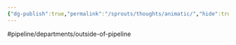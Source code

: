 ```yaml
---
{"dg-publish":true,"permalink":"/sprouts/thoughts/animatic/","hide":true}
---
```


#pipeline/departments/outside-of-pipeline 